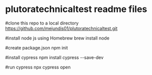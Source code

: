 # plutoratechnicaltest readme files

#clone this repo to a local directory
https://github.com/mejundis01/plutoratechnicaltest.git

#install node js using Homebrew
brew install node

#create package.json
npm init

#install cypress
npm install cypress --save-dev

#run cypress
npx cypress open






